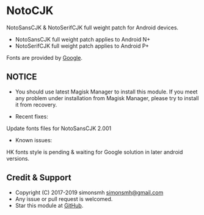 # NotoCJK

NotoSansCJK & NotoSerifCJK full weight patch for Android devices.

* NotoSansCJK full weight patch applies to Android N+
* NotoSerifCJK full weight patch applies to Android P+

Fonts are provided by [Google](https://github.com/googlei18n/noto-cjk).

## NOTICE

* You should use latest Magisk Manager to install this module. If you meet any problem under installation from Magisk Manager, please try to install it from recovery.

* Recent fixes:

Update fonts files for NotoSansCJK 2.001

* Known issues:

HK fonts style is pending & waiting for Google solution in later android versions.

## Credit & Support

* Copyright (C) 2017-2019 simonsmh <simonsmh@gmail.com>
* Any issue or pull request is welcomed.
* Star this module at [GitHub](https://github.com/Magisk-Modules-Repo/magisk-notocjk).
